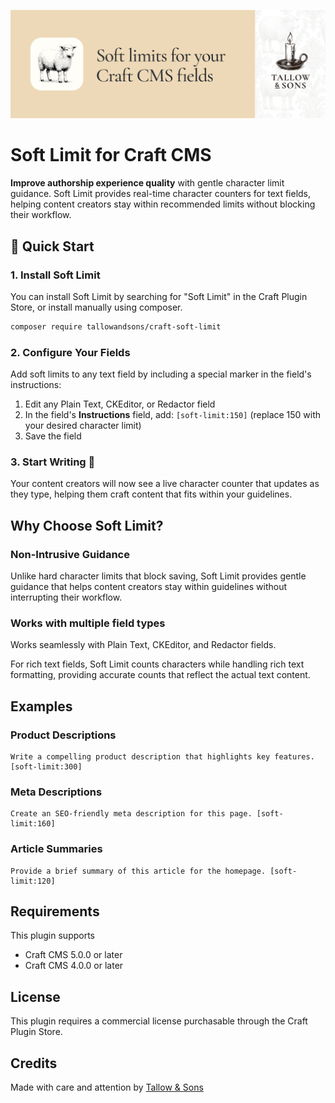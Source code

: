 ![Banner](./docs/img/banner.png)

# Soft Limit for Craft CMS

**Improve authorship experience quality** with gentle character limit guidance. Soft Limit provides real-time character counters for text fields, helping content creators stay within recommended limits without blocking their workflow.

## 🔧 Quick Start

### 1. Install Soft Limit

You can install Soft Limit by searching for "Soft Limit" in the Craft Plugin Store, or install manually using composer.

```bash
composer require tallowandsons/craft-soft-limit
```

### 2. Configure Your Fields

Add soft limits to any text field by including a special marker in the field's instructions:

1. Edit any Plain Text, CKEditor, or Redactor field
2. In the field's **Instructions** field, add: `[soft-limit:150]` (replace 150 with your desired character limit)
3. Save the field

### 3. Start Writing 🎉

Your content creators will now see a live character counter that updates as they type, helping them craft content that fits within your guidelines.

## Why Choose Soft Limit?

### Non-Intrusive Guidance
Unlike hard character limits that block saving, Soft Limit provides gentle guidance that helps content creators stay within guidelines without interrupting their workflow.

### Works with multiple field types
Works seamlessly with Plain Text, CKEditor, and Redactor fields.

For rich text fields, Soft Limit counts characters while handling rich text formatting, providing accurate counts that reflect the actual text content.

## Examples

### Product Descriptions
```
Write a compelling product description that highlights key features. [soft-limit:300]
```

### Meta Descriptions
```
Create an SEO-friendly meta description for this page. [soft-limit:160]
```

### Article Summaries
```
Provide a brief summary of this article for the homepage. [soft-limit:120]
```

## Requirements
This plugin supports
- Craft CMS 5.0.0 or later
- Craft CMS 4.0.0 or later

## License

This plugin requires a commercial license purchasable through the Craft Plugin Store.

## Credits

Made with care and attention by [Tallow &amp; Sons](https://github.com/tallowandsons)
